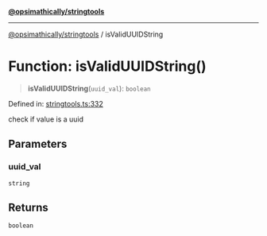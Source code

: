 [**@opsimathically/stringtools**](../README.md)

***

[@opsimathically/stringtools](../README.md) / isValidUUIDString

# Function: isValidUUIDString()

> **isValidUUIDString**(`uuid_val`): `boolean`

Defined in: [stringtools.ts:332](https://github.com/opsimathically/stringtools/blob/a71c4a4bafeb9dfe8d84210a769466b0dab5abbf/src/stringtools.ts#L332)

check if value is a uuid

## Parameters

### uuid\_val

`string`

## Returns

`boolean`
